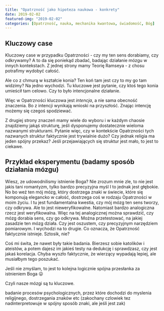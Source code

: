 ```yaml
---
title: "Opatrzność jako hipoteza naukowa - konkrety"
date: 2019-02-02
featured-img: "2019-02-02"
categories: [Opatrzność, nauka, mechanika kwantowa, świadomość, Bóg]
---
```


## Kluczowy case

Kluczowy case w przypadku Opatrzności - czy my ten sens dorabiamy, czy odkrywamy? A to da się poniekąd zbadać, badając działanie mózgu w innych kontekstach. Z jednej strony mamy Teorię Ramseya - z chosu potrafimy wydobyć całość.

Ale co z chmurą w kształcie konia? Ten koń tam jest czy to my go tam widzimy? Na jedno wychodzi. Tu kluczowe jest pytanie, czy ktoś tego konia umieścił tam celowo. Czy to było intencjonalne działanie.

Więc w Opatrzności kluczowa jest *intencja*, a nie sama obecność znaczenia. Bo z intencji wynikają wnioski na przyszłość. Znając intencję możemy się czegoś spodziewać.

Z drugiej strony znaczeń mamy wiele do wyboru i w każdym chaosie znajdziemy jakąś strukturę, jeśli dysponujemy dostatecznie wieloma nazwanymi strukturami. 
Pytanie więc, czy w kontekście Opatrzności tych nazwanych struktur faktycznie jest trywialnie dużo? Czy jednak religia ma jeden spójny przekaz? Jeśli przejawiających się struktur jest mało, to jest to ciekawe.


## Przykład eksperymentu (badamy sposób działania mózgu)

Wiesz, ze udowodnilismy istnienie Boga? Nie zrozum mnie zle, to nie jest jakis tani romantyzm, tylko bardzo precyzyjna myśl
I to jednak jest głębokie. No bo weź ten mój mózg, który dostrzega znaki w świecie, które się komponują elegancko w całość, dostrzega coś w rodzaju Opatrzności w moim życiu. I tu jest fundamentalna kwestia, czy mój mózg ten sens tworzy, czy odkrywa.
Ale to jest nieweryfikowalne. Natomiast bardzo analogiczna rzecz jest weryfikowalna.
Więc na tej analogicznej można sprawdzić, czy mózg dorabia sens, czy go odkrywa.
Można przetestować, na jakiej zasadzie ten mózg działa. Czy jest oszustem, czy precyzyjnym narzędziem pomiarowym.
I wychodzi na to drugie.
Co oznacza, że Opatrzność faktycznie istnieje.
Sztosik, nie?

Coś mi świta, że nawet były takie badania. Bierzesz sobie katolików i ateistów, a potem dajesz im jakieś testy na dedukcję i sprawdzasz, czy jest jakaś korelacja. Chyba wyszło faktycznie, że wierzący wypadają lepiej, ale musiałbym tego poszukać.

Jeśli nie zmyślam, to jest to kolejna logicznie spójna przesłanka za istnieniem Boga 😛

Czyli nasze mózgi są tu kluczowe.


badanie procesów psychologicznych, przez które dochodzi do myslenia religijnego, dostrzegania znaków etc (zakochany czlowiek tez nadinterpretowuje w spójny sposób znaki, ale jeśli jest zak)